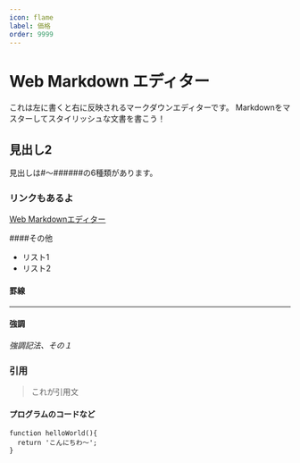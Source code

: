 ```yaml
---
icon: flame
label: 価格
order: 9999
---
```

# Web Markdown エディター
これは左に書くと右に反映されるマークダウンエディターです。
Markdownをマスターしてスタイリッシュな文書を書こう！

## 見出し2
見出しは#～######の6種類があります。

### リンクもあるよ
[Web Markdownエディター](http://araishi.com/markdown/)

####その他
* リスト1
* リスト2

#### 罫線
---

#### 強調
*強調記法、その１*

### 引用
>これが引用文

#### プログラムのコードなど
```
function helloWorld(){
  return 'こんにちわ～';
}
```

